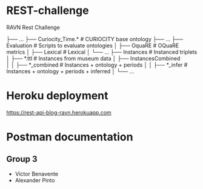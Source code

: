 # REST-challenge
RAVN Rest Challenge

  ├── ...
        ├── Curiocity_Time.*        # CURIOCITY base ontology
        ├── ...
        ├── Evaluation              # Scripts to evaluate ontologies
        │   ├── OquaRE              # OQuaRE metrics
        │   ├── Lexical             # Lexical 
        │   └── ...
        ├── Instances               # Instanced triplets 
        │   ├── *.ttl               # Instances from museum data
        │   ├── InstancesCombined   
        │   │   ├── *_combined      # Instances + ontology + periods
        │   │   ├── *_infer         # Instances + ontology + periods + inferred
        │   └── ...

# Heroku deployment
https://rest-api-blog-ravn.herokuapp.com

# Postman documentation


## Group 3
- Víctor Benavente
- Alexander Pinto
